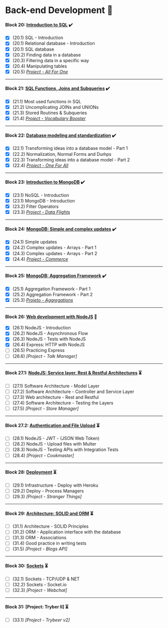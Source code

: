 # Back-end Development :construction:

#### Block 20: [Introduction to SQL](https://github.com/LeonarDev/Trybe/tree/main/Exercises/back-end/block_20)	✔️
- [x] (20.1) SQL - Introduction
- [x] (20.1) Relational database - Introduction
- [x] (20.1) SQL database
- [x] (20.2) Finding data in a database
- [x] (20.3) Filtering data in a specific way
- [x] (20.4) Manipulating tables
- [x] (20.5) _[Project - All For One](https://github.com/tryber/sd-09-mysql-all-for-one/pull/97)_
<hr>

#### Block 21: [SQL Functions, Joins and Subqueries](https://github.com/LeonarDev/Trybe/tree/main/Exercises/back-end/block_21)	✔️
- [x] (21.1) Most used functions in SQL
- [x] (21.2) Uncomplicating JOINs and UNIONs
- [x] (21.3) Stored Routines & Subqueries
- [x] (21.4) _[Project - Vocabulary Booster](https://github.com/tryber/sd-09-mysql-vocabulary-booster/pull/102)_
<hr>

#### Block 22: [Database modeling and standardization](https://github.com/LeonarDev/Trybe/tree/main/Exercises/back-end/block_22)	✔️
- [x] (22.1) Transforming ideas into a database model - Part 1
- [x] (22.2) Normalization, Normal Forms and Duḿps
- [x] (22.3) Transforming ideas into a database model - Part 2
- [x] (22.4) _[Project - One For All](https://github.com/tryber/sd-09-mysql-one-for-all/pull/85)_
<hr>

#### Block 23: [Introduction to MongoDB](https://github.com/LeonarDev/Trybe/tree/main/Exercises/back-end/block_23)	✔️
- [x] (23.1) NoSQL - Introduction
- [x] (23.1) MongoDB - Introduction
- [x] (23.2) Filter Operators
- [x] (23.3) _[Project - Data Flights](https://github.com/tryber/sd-09-mongodb-dataflights/pull/80)_
<hr>

#### Block 24: [MongoDB: Simple and complex updates](https://github.com/LeonarDev/Trybe/tree/main/Exercises/back-end/block_24) :heavy_check_mark:
- [x] (24.1) Simple updates
- [x] (24.2) Complex updates - Arrays - Part 1
- [x] (24.3) Complex updates - Arrays - Part 2
- [x] (24.4) _[Project - Commerce](https://github.com/tryber/sd-09-mongodb-commerce/pull/50)_
<hr>

#### Block 25: [MongoDB: Aggregation Framework](https://github.com/LeonarDev/Trybe/tree/main/Exercises/back-end/block_25) :heavy_check_mark:
- [x] (25.1) Aggregation Framework - Part 1
- [x] (25.2) Aggregation Framework - Part 2
- [x] (25.3) _[Projeto - Aggregations](https://github.com/tryber/sd-09-mongodb-aggregations/pull/78)_
<hr>

#### Block 26: [Web development with NodeJS](https://github.com/LeonarDev/Trybe/tree/main/Exercises/back-end/block_26) :triangular_flag_on_post:
- [x] (26.1) NodeJS - Introduction
- [x] (26.2) NodeJS - Asynchronous Flow
- [x] (26.3) NodeJS - Tests with NodeJS
- [x] (26.4) Express: HTTP with NodeJS
- [ ] (26.5) Practicing Express
- [ ] (26.6) _[Project - Talk Manager]_
<hr>

#### Block 27.1: [NodeJS: Service layer, Rest & Restful Architectures](https://github.com/LeonarDev/Trybe/tree/main/Exercises/back-end/block_27.1)  :hourglass_flowing_sand:
- [ ] (27.1) Software Architecture - Model Layer
- [ ] (27.2) Software Architecture - Controller and Service Layer
- [ ] (27.3) Web architecture - Rest and Restful
- [ ] (27.4) Software Architecture - Testing the Layers
- [ ] (27.5) _[Project - Store Manager]_
<hr>

#### Block 27.2: [Authentication and File Upload](https://github.com/LeonarDev/Trybe/tree/main/Exercises/back-end/block_27.2) 	:hourglass_flowing_sand:
- [ ] (28.1) NodeJS - JWT - (JSON Web Token)
- [ ] (28.2) NodeJS - Upload files with Multer
- [ ] (28.3) NodeJS - Testing APIs with Integration Tests
- [ ] (28.4) _[Project - Cookmaster]_
<hr>

#### Block 28: [Deployment](https://github.com/LeonarDev/Trybe/tree/main/Exercises/back-end/block_28) :hourglass_flowing_sand:
- [ ] (29.1) Infrastructure - Deploy with Heroku
- [ ] (29.2) Deploy - Process Managers
- [ ] (29.3) _[Project - Stranger Things]_
<hr>

<!-- #### Block 30: Project: Tryber] :hourglass_flowing_sand:
- [ ] (30.1) _[Project - Trybeer]_
<hr> -->

#### Block 29: [Architecture: SOLID and ORM](https://github.com/LeonarDev/Trybe/tree/main/Exercises/back-end/block_29)  :hourglass_flowing_sand:
- [ ] (31.1) Architecture - SOLID Principles
- [ ] (31.2) ORM - Application interface with the database
- [ ] (31.3) ORM - Associations
- [ ] (31.4) Good practice in writing tests
- [ ] (31.5) _[Project - Blogs API]_
<hr>

#### Block 30: [Sockets](https://github.com/LeonarDev/Trybe/tree/main/Exercises/back-end/block_30) :hourglass_flowing_sand:
- [ ] (32.1) Sockets - TCP/UDP & NET
- [ ] (32.2) Sockets - Socket.io
- [ ] (32.3) _[Project - Webchat]_
<hr>

#### Block 31: [Project: Tryber II]	:hourglass_flowing_sand:
- [ ] (33.1) _[Project - Trybeer v2]_
